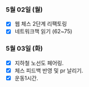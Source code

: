### 5월 02일 (월)
- [x] 웹 체스 2단계 리팩토링
- [x] 네트워크책 읽기 (62~75)

### 5월 03일 (화)
- [x] 지하철 노선도 페어링.
- [x] 체스 피드백 반영 및 pr 날리기.
- [x] 운동1시간.  